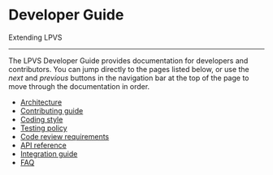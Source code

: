 # Developer Guide

Extending LPVS

---

The LPVS Developer Guide provides documentation for developers and contributors.
You can jump directly to the pages listed below, or use the *next* and *previous* buttons 
in the navigation bar at the top of the page to move through the documentation in order.

- [Architecture]
- [Contributing guide]
- [Coding style]
- [Testing policy]
- [Code review requirements]
- [API reference]
- [Integration guide]
- [FAQ]

[Architecture]: architecture.md
[Contributing guide]: contributing.md
[Coding style]: coding-style.md
[Testing policy]: testing-policy.md
[Code review requirements]: code-review-requirements.md
[API reference]: api.md
[Integration guide]: integration.md
[FAQ]: faq.md
